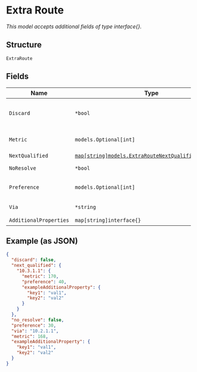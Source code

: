 
# Extra Route

*This model accepts additional fields of type interface{}.*

## Structure

`ExtraRoute`

## Fields

| Name | Type | Tags | Description |
|  --- | --- | --- | --- |
| `Discard` | `*bool` | Optional | This takes precedence<br>**Default**: `false` |
| `Metric` | `models.Optional[int]` | Optional | **Constraints**: `>= 0`, `<= 2147483647` |
| `NextQualified` | [`map[string]models.ExtraRouteNextQualifiedProperties`](../../doc/models/extra-route-next-qualified-properties.md) | Optional | - |
| `NoResolve` | `*bool` | Optional | **Default**: `false` |
| `Preference` | `models.Optional[int]` | Optional | **Constraints**: `>= 0`, `<= 2147483647` |
| `Via` | `*string` | Optional | Next-hop IP Address |
| `AdditionalProperties` | `map[string]interface{}` | Optional | - |

## Example (as JSON)

```json
{
  "discard": false,
  "next_qualified": {
    "10.3.1.1": {
      "metric": 170,
      "preference": 40,
      "exampleAdditionalProperty": {
        "key1": "val1",
        "key2": "val2"
      }
    }
  },
  "no_resolve": false,
  "preference": 30,
  "via": "10.2.1.1",
  "metric": 168,
  "exampleAdditionalProperty": {
    "key1": "val1",
    "key2": "val2"
  }
}
```

